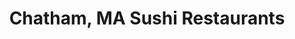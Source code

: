 ---
layout: city
title: Chatham, MA Sushi Restaurants
permalink: /massachusetts/chatham/
stateAbbr: MA
stateName: Massachusetts
cityName: Chatham

---
